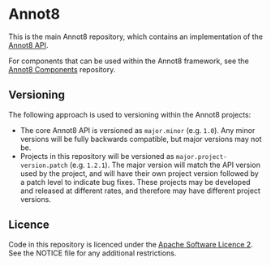 # Annot8

This is the main Annot8 repository, which contains an implementation of the [Annot8 API](https://github.com/annot8/annot8-api).

For components that can be used within the Annot8 framework, see the [Annot8 Components](https://github.com/annot8/annot8-components) repository.

## Versioning

The following approach is used to versioning within the Annot8 projects:

* The core Annot8 API is versioned as `major.minor` (e.g. `1.0`). 
  Any minor versions will be fully backwards compatible, but major versions may not be.
* Projects in this repository will be versioned as `major.project-version.patch` (e.g. `1.2.1`).
  The major version will match the API version used by the project, and will have their own project version followed by a patch level to indicate bug fixes.
  These projects may be developed and released at different rates, and therefore may have different project versions.

## Licence

Code in this repository is licenced under the [Apache Software Licence 2](https://www.apache.org/licenses/LICENSE-2.0).
See the NOTICE file for any additional restrictions.